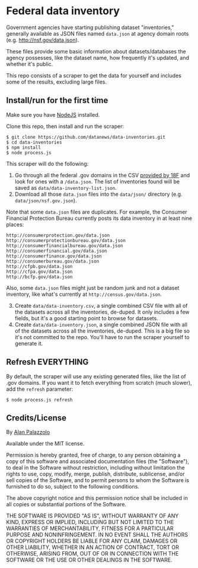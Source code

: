 # Federal data inventory

Government agencies have starting publishing dataset "inventories," generally available as JSON files named `data.json` at agency domain roots (e.g. http://nsf.gov/data.json).

These files provide some basic information about datasets/databases the agency possesses, like the dataset name, how frequently it's updated, and whether it's public.

This repo consists of a scraper to get the data for yourself and includes some of the results, excluding large files.

## Install/run for the first time

Make sure you have [NodeJS](http://nodejs.org/) installed.

Clone this repo, then install and run the scraper:

```
$ git clone https://github.com/datanews/data-inventories.git
$ cd data-inventories
$ npm install
$ node process.js
```

This scraper will do the following:

1. Go through all the federal .gov domains in the CSV [provided by 18F](https://18f.gsa.gov/2014/12/18/a-complete-list-of-gov-domains/) and look for ones with a `/data.json`.  The list of inventories found will be saved as `data/data-inventory-list.json`.
2. Download all those `data.json` files into the `data/json/` directory (e.g. `data/json/nsf.gov.json`).

Note that some `data.json` files are duplicates.  For example, the Consumer Financial Protection Bureau currently posts its data inventory in at least nine places:

```
http://consumerprotection.gov/data.json
http://consumerprotectionbureau.gov/data.json
http://consumerfinancialbureau.gov/data.json
http://consumerfinancial.gov/data.json
http://consumerfinance.gov/data.json
http://consumerbureau.gov/data.json
http://cfpb.gov/data.json
http://cfpa.gov/data.json
http://bcfp.gov/data.json
```

Also, some `data.json` files might just be random junk and not a dataset inventory, like what's currently at `http://census.gov/data.json`.

3. Create `data/data-inventory.csv`, a single combined CSV file with all of the datasets across all the inventories, de-duped.  It only includes a few fields, but it's a good starting point to browse for datasets.
4. Create `data/data-inventory.json`, a single combined JSON file with all of the datasets across all the inventories, de-duped.  This is a big file so it's not committed to the repo.  You'll have to run the scraper yourself to generate it.

## Refresh EVERYTHING

By default, the scraper will use any existing generated files, like the list of .gov domains.  If you want it to fetch everything from scratch (much slower), add the `refresh` parameter:

```
$ node process.js refresh
```

## Credits/License

By [Alan Palazzolo](https://github.com/zzolo)

Available under the MIT license.

Permission is hereby granted, free of charge, to any person obtaining a copy of this software and associated documentation files (the "Software"), to deal in the Software without restriction, including without limitation the rights to use, copy, modify, merge, publish, distribute, sublicense, and/or sell copies of the Software, and to permit persons to whom the Software is furnished to do so, subject to the following conditions.

The above copyright notice and this permission notice shall be included in all copies or substantial portions of the Software.

THE SOFTWARE IS PROVIDED "AS IS", WITHOUT WARRANTY OF ANY KIND, EXPRESS OR IMPLIED, INCLUDING BUT NOT LIMITED TO THE WARRANTIES OF MERCHANTABILITY, FITNESS FOR A PARTICULAR PURPOSE AND NONINFRINGEMENT. IN NO EVENT SHALL THE AUTHORS OR COPYRIGHT HOLDERS BE LIABLE FOR ANY CLAIM, DAMAGES OR OTHER LIABILITY, WHETHER IN AN ACTION OF CONTRACT, TORT OR OTHERWISE, ARISING FROM, OUT OF OR IN CONNECTION WITH THE SOFTWARE OR THE USE OR OTHER DEALINGS IN THE SOFTWARE.